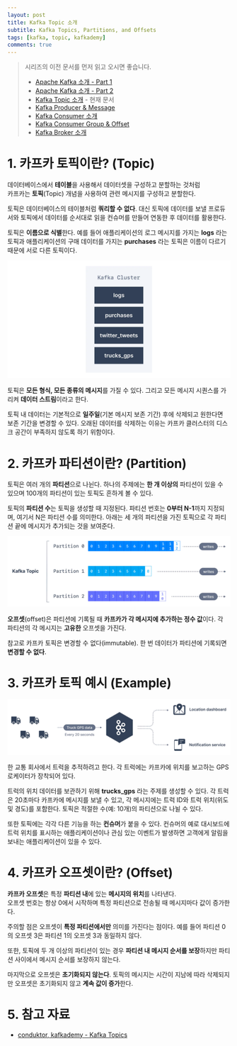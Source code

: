 ```yaml
---
layout: post
title: Kafka Topic 소개
subtitle: Kafka Topics, Partitions, and Offsets
tags: [kafka, topic, kafkademy]
comments: true
---
```


> 시리즈의 이전 문서를 먼저 읽고 오시면 좋습니다. <br>
> * [Apache Kafka 소개 - Part 1](https://bky373.github.io/2022-07-01-introduction-to-apache-kafka-part-1/)
> * [Apache Kafka 소개 - Part 2](https://bky373.github.io/2022-07-02-introduction-to-apache-kafka-part-2/)
> * [Kafka Topic 소개](https://bky373.github.io/2022-07-03-kafka-topics/) - 현재 문서
> * [Kafka Producer & Message](https://bky373.github.io/2022-07-04-kafka-producers-and-messages/)
> * [Kafka Consumer 소개](https://bky373.github.io/2022-07-05-kafka-consumers/)
> * [Kafka Consumer Group & Offset](https://bky373.github.io/2022-07-06-kafka-consumer-group-and-offsets/)
> * [Kafka Broker 소개](https://bky373.github.io/2022-07-07-kafka-brokers/)

# 1. 카프카 토픽이란? (Topic)

데이터베이스에서 **테이블**을 사용해서 데이터셋을 구성하고 분할하는 것처럼 <br>
카프카는 **토픽**(Topic) 개념을 사용하여 관련 메시지를 구성하고 분할한다.

토픽은 데이터베이스의 테이블처럼 **쿼리할 수 없다**. 대신 토픽에 데이터를 보낼 프로듀서와 토픽에서 데이터를 순서대로 읽을 컨슈머를 만들어 연동한 후 데이터를 활용한다.

토픽은 **이름으로 식별**한다. 예를 들어 애플리케이션의 로그 메시지를 가지는 **logs** 라는 토픽과
애플리케이션의 구매 데이터를 가지는 **purchases** 라는 토픽은 이름이 다르기 때문에 서로 다른 토픽이다.

![kafka-topic-examples.png](../assets/img/2022-07-03-kafka-topics/kafka-topic-examples.png)

토픽은 **모든 형식, 모든 종류의 메시지**를 가질 수 있다. 그리고 모든 메시지 시퀀스를 가리켜 **데이터 스트림**이라고 한다.

토픽 내 데이터는 기본적으로 **일주일**(기본 메시지 보존 기간) 후에 삭제되고 원한다면 보존 기간을 변경할 수 있다.
오래된 데이터를 삭제하는 이유는 카프카 클러스터의 디스크 공간이 부족하지 않도록 하기 위함이다.

# 2. 카프카 파티션이란? (Partition)

토픽은 여러 개의 **파티션**으로 나뉜다. 하나의 주제에는 **한 개 이상의** 파티션이 있을 수 있으며 100개의 파티션이 있는 토픽도 흔하게 볼 수 있다.

토픽의 **파티션 수**는 토픽을 생성할 때 지정된다. 파티션 번호는 **0부터 N-1**까지 지정되며, 여기서 N은 파티션 수를 의미한다.
아래는 세 개의 파티션을 가진 토픽으로 각 파티션 끝에 메시지가 추가되는 것을 보여준다.

![kafka-partitions.png](../assets/img/2022-07-03-kafka-topics/kafka-partitions.png)

**오프셋**(offset)은 파티션에 기록될 때 **카프카가 각 메시지에 추가하는 정수 값**이다. 각 파티션의 각 메시지는 **고유한** 오프셋을 가진다.

참고로 카프카 토픽은 변경할 수 없다(immutable). 한 번 데이터가 파티션에 기록되면 **변경할 수 없다**.

# 3. 카프카 토픽 예시 (Example)

![kafka-topic-example.png](../assets/img/2022-07-03-kafka-topics/kafka-topic-example.png)

한 교통 회사에서 트럭을 추적하려고 한다. 각 트럭에는 카프카에 위치를 보고하는 GPS 로케이터가 장착되어 있다.

트럭의 위치 데이터를 보관하기 위해 **trucks_gps** 라는 주제를 생성할 수 있다.
각 트럭은 20초마다 카프카에 메시지를 보낼 수 있고, 각 메시지에는 트럭 ID와 트럭 위치(위도 및 경도)를 포함한다.
토픽은 적절한 수(예: 10개)의 파티션으로 나뉠 수 있다.

또한 토픽에는 각각 다른 기능을 하는 **컨슈머**가 붙을 수 있다.
컨슈머의 예로 대시보드에 트럭 위치를 표시하는 애플리케이션이나 관심 있는 이벤트가 발생하면 고객에게 알림을 보내는 애플리케이션이 있을 수 있다.

# 4. 카프카 오프셋이란? (Offset)

**카프카 오프셋**은 특정 **파티션 내**에 있는 **메시지의 위치**를 나타낸다. <br>
오프셋 번호는 항상 0에서 시작하며 특정 파티션으로 전송될 때 메시지마다 값이 증가한다.

주의할 점은 오프셋이 **특정 파티션에서만** 의미를 가진다는 점이다.
예를 들어 파티션 0의 오프셋 3은 파티션 1의 오프셋 3과 동일하지 않다.

또한, 토픽에 두 개 이상의 파티션이 있는 경우 **파티션 내 메시지 순서를 보장**하지만 파티션 사이에서 메시지 순서를 보장하지 않는다.

마지막으로 오프셋은 **초기화되지 않는다**. 토픽의 메시지는 시간이 지남에 따라 삭제되지만 오프셋은 초기화되지 않고 **계속 값이 증가**한다.

# 5. 참고 자료

* [conduktor, kafkademy - Kafka Topics](https://www.conduktor.io/kafka/kafka-topics)
